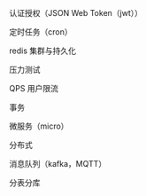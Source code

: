 认证授权（JSON Web Token（jwt））

定时任务（cron）

redis 集群与持久化

压力测试

QPS 用户限流

事务

微服务（micro）

分布式

消息队列（kafka，MQTT）

分表分库

